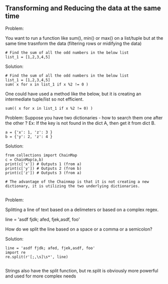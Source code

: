 ## Transforming and Reducing the data at the same time

Problem:

You want to run a function like sum(), min() or max() on a list/tuple but at the same time trasnform the data (filtering rows or midifying the data)

```
# Find the sum of all the odd numbers in the below list
list_1 = [1,2,3,4,5]

```

Solution:
```
# Find the sum of all the odd numbers in the below list
list_1 = [1,2,3,4,5]
sum( x for x in list_1 if x %2 != 0 )

```
One could have used a method like the below, but it is creating an intermediate tuple/list so not efficient.

```
sum(( x for x in list_1 if x %2 != 0) )
```


Problem:
Suppose you have two dictionaries - how to search them one after the other ? Ex: If the key is not found in the dict A, then get it from dict B.

```
a = {'x': 1, 'z': 3 }
b = {'y': 2, 'z': 4 }
```

Solution:

```
from collections import ChainMap
c = ChainMap(a,b)
print(c['x']) # Outputs 1 (from a)
print(c['y']) # Outputs 2 (from b)
print(c['z']) # Outputs 3 (from a)

# The advantage of the Chainmap is that it is not creating a new dictionary, it is utilizing the two underlying dictionaries.


```


Problem:

Splitting a line of text based on a delimeters or based on a complex regex.


line = 'asdf fjdk; afed, fjek,asdf, foo'

How do we split the line based on a space or a comma or a semicolon?


Solution:

```
line = 'asdf fjdk; afed, fjek,asdf, foo'
import re
re.split(r'[;,\s]\s*', line)


```
Strings also have the split function, but re.split is obviously more powerful and used for more complex needs
